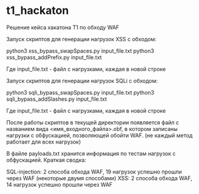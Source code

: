 # t1_hackaton
Решение кейса хакатона T1 по обходу WAF 


Запуск скриптов для генерации нагрузок XSS с обходом: 

python3 xss_bypass_swapSpaces.py input_file.txt
python3 xss_bypass_addPrefix.py input_file.txt

Где input_file.txt - файл с нагрузками, каждая в новой строке

Запуск скриптов для генерации нагрузок SQLi с обходом: 

python3 sqli_bypass_swapSpaces.py input_file.txt
python3 sqli_bypass_addSlashes.py input_file.txt

Где input_file.txt - файл с нагрузками, каждая в новой строке

После работы скриптов в текущей директории появляется файл с названием вида <имя_входного_файла>.obf, в котором записаны нагрузки с обфускацией, позволяющей обойти WAF. (не каждый метод работает для всех нагрузок)

В файле payloads.txt хранится информация по тестам нагрузок с обфускацией. Краткая сводка:

SQL-injection: 2 способа обхода WAF, 19 нагрузок успешно прошли через WAF (некоторые двумя способами)
XSS: 2 способа обхода WAF, 14 нагрузок успешно прошли через WAF
